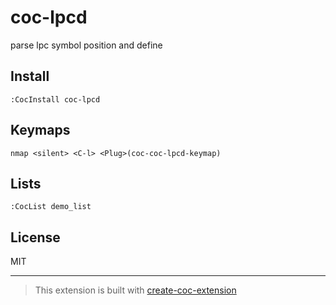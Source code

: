 # coc-lpcd

parse lpc symbol position and define

## Install

`:CocInstall coc-lpcd`

## Keymaps

`nmap <silent> <C-l> <Plug>(coc-coc-lpcd-keymap)`

## Lists

`:CocList demo_list`

## License

MIT

---

> This extension is built with [create-coc-extension](https://github.com/fannheyward/create-coc-extension)
